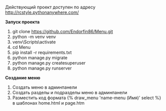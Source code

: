 Действующий проект доступен по адресу http://rcstyle.pythonanywhere.com/

<b>Запуск проекта</b>

1. git clone https://github.com/Endorfin86/Menu.git
2. python -m venv venv
3. venv\Scripts\activate
4. cd Menu
5. pip install -r requirements.txt
6. python manage.py migrate
7. python manage.py createsuperuser
8. python manage.py runserver

<b>Создание меню</b>
1. Создать меню в админпанели
2. Создать разделы и подразделы меню в админпанели
3. Разместить код формата {% draw_menu 'name-menu (Имя)' select %} в шаблонах home.html и page.htm

